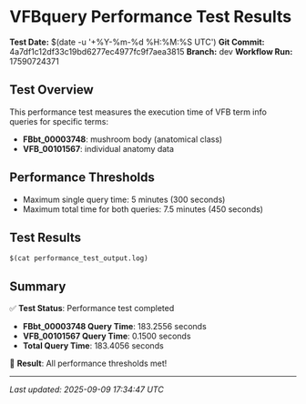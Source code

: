 # VFBquery Performance Test Results

**Test Date:** $(date -u '+%Y-%m-%d %H:%M:%S UTC')
**Git Commit:** 4a7df1c12df33c19bd6277ec4977fc9f7aea3815
**Branch:** dev
**Workflow Run:** 17590724371

## Test Overview

This performance test measures the execution time of VFB term info queries for specific terms:

- **FBbt_00003748**: mushroom body (anatomical class)
- **VFB_00101567**: individual anatomy data

## Performance Thresholds

- Maximum single query time: 5 minutes (300 seconds)
- Maximum total time for both queries: 7.5 minutes (450 seconds)

## Test Results

```
$(cat performance_test_output.log)
```

## Summary

✅ **Test Status**: Performance test completed

- **FBbt_00003748 Query Time**: 183.2556 seconds
- **VFB_00101567 Query Time**: 0.1500 seconds
- **Total Query Time**: 183.4056 seconds

🎉 **Result**: All performance thresholds met!

---
*Last updated: 2025-09-09 17:34:47 UTC*
